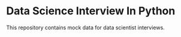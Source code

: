 # Data Science Interview In Python

This repository contains mock data for data scientist interviews. 
